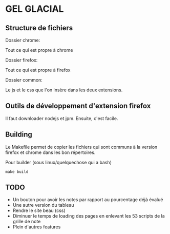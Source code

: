 # GEL GLACIAL

## Structure de fichiers

Dossier chrome:

Tout ce qui est propre à chrome

Dossier firefox:

Tout ce qui est propre à firefox

Dossier common:

Le js et le css que l'on insère dans les deux extensions.

## Outils de développement d'extension firefox

Il faut downloader nodejs et jpm. Ensuite, c'est facile.

## Building

Le Makefile permet de copier les fichiers qui sont communs à la version firefox et chrome dans les bon répertoires.

Pour builder (sous linux/quelquechose qui a bash)

    make build

## TODO

* Un bouton pour avoir les notes par rapport au pourcentage déjà évalué
* Une autre version du tableau
* Rendre le site beau (css)
* Diminuer le temps de loading des pages en enlevant les 53 scripts de la grille de note
* Plein d'autres features
